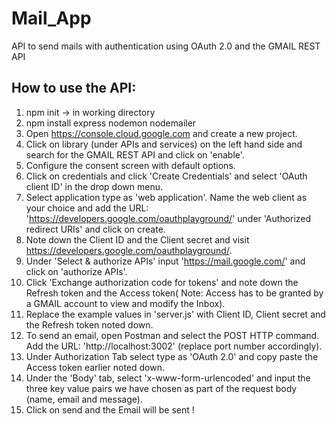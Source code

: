 # Mail_App
API to send mails with authentication using OAuth 2.0 and the GMAIL REST API 

## How to use the API:
1. npm init -> in working directory
2. npm install express nodemon nodemailer
3. Open https://console.cloud.google.com and create a new project.
4. Click on library (under APIs and services) on the left hand side and search for the GMAIL REST API and click on 'enable'.
5. Configure the consent screen with default options.
6. Click on credentials and click 'Create Credentials' and select 'OAuth client ID' in the drop down menu.
7. Select application type as 'web application'. Name the web client as your choice and add the URL: 'https://developers.google.com/oauthplayground/' under 'Authorized redirect URIs' and click on create.
8. Note down the Client ID and the Client secret and visit https://developers.google.com/oauthplayground/.
9. Under 'Select & authorize APIs' input 'https://mail.google.com/' and click on 'authorize APIs'.
10. Click 'Exchange authorization code for tokens' and note down the Refresh token and the Access token( Note: Access has to be granted by a GMAIL account to view and modify the Inbox).
11. Replace the example values in 'server.js' with Client ID, Client secret and the Refresh token noted down.
12. To send an email, open Postman and select the POST HTTP command. Add the URL: 'http://localhost:3002' (replace port number accordingly).
13. Under Authorization Tab select type as 'OAuth 2.0' and copy paste the Access token earlier noted down.
14. Under the 'Body' tab, select 'x-www-form-urlencoded' and input the three key value pairs we have chosen as part of the request body (name, email and message).
15. Click on send and the Email will be sent !
